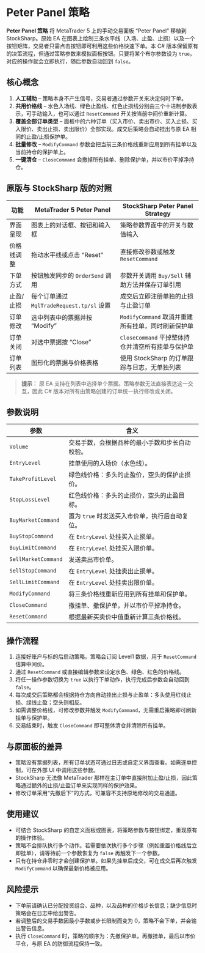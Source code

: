 # Peter Panel 策略

**Peter Panel 策略** 将 MetaTrader 5 上的手动交易面板 “Peter Panel” 移植到 StockSharp。原始 EA 在图表上绘制三条水平线（入场、止盈、止损）以及一个按钮矩阵，交易者只需点击按钮即可利用这些价格快速下单。本 C# 版本保留原有的决策流程，但通过策略参数来模拟面板按钮。只要将某个布尔参数设为 `true`，对应的操作就会立即执行，随后参数自动回到 `false`。

## 核心概念

1. **人工辅助** – 策略本身不产生信号，交易者通过参数开关来决定何时下单。
2. **共用价格线** – 水色入场线、绿色止盈线、红色止损线分别由三个十进制参数表示，可手动输入，也可以通过 `ResetCommand` 开关按当前中间价重新计算。
3. **覆盖全部订单类型** – 面板中的六种订单（买入市价、卖出市价、买入止损、买入限价、卖出止损、卖出限价）全部实现。成交后策略会自动挂出与原 EA 相同的止盈/止损保护单。
4. **批量修改** – `ModifyCommand` 参数会把当前三条价格线重新应用到所有挂单以及当前持仓的保护单上。
5. **一键清仓** – `CloseCommand` 会撤掉所有挂单、删除保护单，并以市价平掉净持仓。

## 原版与 StockSharp 版的对照

| 功能 | MetaTrader 5 Peter Panel | StockSharp Peter Panel Strategy |
| --- | --- | --- |
| 界面呈现 | 图表上的对话框、按钮和输入框 | 策略参数界面中的开关与数值输入 |
| 价格线调整 | 拖动水平线或点击 “Reset” | 直接修改参数或触发 `ResetCommand` |
| 下单方式 | 按钮触发同步的 `OrderSend` 调用 | 参数开关调用 `Buy/Sell` 辅助方法并保存订单引用 |
| 止盈/止损 | 每个订单通过 `MqlTradeRequest.tp/sl` 设置 | 成交后立即注册单独的止损与止盈订单 |
| 订单修改 | 选中列表中的票据并按 “Modify” | `ModifyCommand` 取消并重建所有挂单，同时刷新保护单 |
| 订单关闭 | 对选中票据按 “Close” | `CloseCommand` 平掉整体持仓并清空所有挂单与保护单 |
| 订单列表 | 图形化的票据与价格表格 | 使用 StockSharp 的订单跟踪与日志，无单独列表 |

> **提示：** 原 EA 支持在列表中选择单个票据。策略参数无法直接表达这一交互，因此 C# 版本对所有由策略创建的订单统一执行修改或关闭。

## 参数说明

| 参数 | 含义 |
| --- | --- |
| `Volume` | 交易手数，会根据品种的最小手数和步长自动校验。 |
| `EntryLevel` | 挂单使用的入场价（水色线）。 |
| `TakeProfitLevel` | 绿色线价格：多头的止盈价，空头的保护止损价。 |
| `StopLossLevel` | 红色线价格：多头的止损价，空头的止盈目标。 |
| `BuyMarketCommand` | 置为 `true` 时发送买入市价单，执行后自动复位。 |
| `BuyStopCommand` | 在 `EntryLevel` 处挂买入止损单。 |
| `BuyLimitCommand` | 在 `EntryLevel` 处挂买入限价单。 |
| `SellMarketCommand` | 发送卖出市价单。 |
| `SellStopCommand` | 在 `EntryLevel` 处挂卖出止损单。 |
| `SellLimitCommand` | 在 `EntryLevel` 处挂卖出限价单。 |
| `ModifyCommand` | 将三条价格线重新应用到所有挂单和保护单。 |
| `CloseCommand` | 撤挂单、撤保护单，并以市价平掉净持仓。 |
| `ResetCommand` | 根据最新买卖价中值重新计算三条价格线。 |

## 操作流程

1. 连接好账户与标的后启动策略。策略会订阅 Level1 数据，用于 `ResetCommand` 估算中间价。
2. 通过 `ResetCommand` 或直接编辑参数来设定水色、绿色、红色的价格线。
3. 将任一操作参数切换为 `true` 以执行下单动作，执行完成后参数会自动回到 `false`。
4. 每次成交后策略都会根据持仓方向自动挂出止损与止盈单：多头使用红线止损、绿线止盈；空头则相反。
5. 如需调整价格线，可修改参数并触发 `ModifyCommand`，无需重启策略即可刷新挂单与保护单。
6. 交易结束时，触发 `CloseCommand` 即可整体清仓并清除所有挂单。

## 与原面板的差异

- 策略没有票据列表，所有订单状态可通过日志或自定义界面查看。如需逐单控制，可在外部 UI 中调用这些参数。
- StockSharp 无法像 MetaTrader 那样在主订单中直接附加止盈/止损，因此策略通过额外的止损/止盈订单来实现同样的保护效果。
- 修改订单采用“先撤后下”的方式，可兼容不支持原地修改的交易通道。

## 使用建议

- 可结合 StockSharp 的自定义面板或图表，将策略参数与按钮绑定，重现原有的操作体验。
- 策略不会排队执行多个动作。若需要依次执行多个步骤（例如重置价格线后立即挂单），请等待前一个参数恢复为 `false` 再触发下一个参数。
- 只有在持仓非零时才会创建保护单。如果先挂单后成交，可在成交后再次触发 `ModifyCommand` 以确保最新价格被应用。

## 风险提示

- 下单前请确认已分配投资组合、品种，以及品种的价格步长信息；缺少信息时策略会在日志中给出警告。
- 若调整后的交易手数因最小手数或步长限制而变为 0，策略不会下单，并会输出警告信息。
- 执行 `CloseCommand` 时，策略的顺序为：先撤保护单，再撤挂单，最后以市价平仓，与原 EA 的防御流程保持一致。
